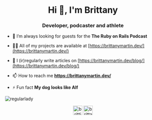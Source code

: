 <h1 align="center">Hi 👋, I'm Brittany</h1>
<h3 align="center">Developer, podcaster and athlete</h3>

- 👯 I’m always looking for guests for the **The Ruby on Rails Podcast**

- 👨‍💻 All of my projects are available at [https://brittanymartin.dev/](https://brittanymartin.dev/)

- 📝 I (ir)regularly write articles on [https://brittanymartin.dev/blog/](https://brittanymartin.dev/blog/)

- 📫 How to reach me **https://brittanymartin.dev/**

- ⚡ Fun fact **My dog looks like Alf**

<p><img align="center" src="https://github-readme-stats.vercel.app/api/top-langs/?username=regularlady&layout=compact" alt="regularlady" /></p>

<p align="center">
<a href="https://twitter.com/brittjmartin" target="blank"><img align="center" src="https://cdn.jsdelivr.net/npm/simple-icons@3.0.1/icons/twitter.svg" alt="brittjmartin" height="30" width="30" /></a>
<a href="https://linkedin.com/in/brittanyjmartin1" target="blank"><img align="center" src="https://cdn.jsdelivr.net/npm/simple-icons@3.0.1/icons/linkedin.svg" alt="brittanyjmartin1" height="30" width="30" /></a>
</p>
